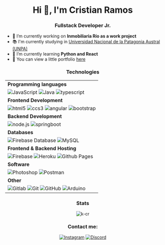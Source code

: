 <h1 align="center">Hi 👋, I'm Cristian Ramos</h1>
<h3 align="center">Fullstack Developer Jr.</h3>

- 🔭 I’m currently working on **Inmobiliaria Río as a work project**
- 📚 I'm currently studying in <a href="https://www.unpa.edu.ar/carreras/mostrar/72/UARG">Universidad Nacional de la Patagonia Austral (UNPA)</a>
- 🌱 I’m currently learning **Python and React**
- 📑 You can view a little portfolio <a href="https://ypportfoliocr.web.app/home">here</a>

<h3 align="center">Technologies</h3>
<div align="center">
  
| |
| :--- |
| **Programming languages** |
| ![JavaScript](https://img.shields.io/static/v1?label=&message=JavaScript&color=black&style=for-the-badge&logo=JavaScript) ![Java](https://img.shields.io/static/v1?label=&message=Java&color=orange&style=for-the-badge&logo=java&logoColor=red) ![typescript](https://img.shields.io/static/v1?label=&message=typescript&color=blue&style=for-the-badge&logo=typescript&logoColor=white) | 
| **Frontend Development** |
| ![html5](https://img.shields.io/static/v1?label=&message=html5&color=orange&style=for-the-badge&logo=html5&logoColor=white) ![ccs3](https://img.shields.io/static/v1?label=&message=ccs3&color=blue&style=for-the-badge&logo=css3&logoColor=white) ![angular](https://img.shields.io/static/v1?label=&message=angular&color=red&style=for-the-badge&logo=angular&logoColor=white) ![bootstrap](https://img.shields.io/static/v1?label=&message=bootstrap&color=7952B3&style=for-the-badge&logo=bootstrap&logoColor=white)|
| **Backend Development** |
| ![node.js](https://img.shields.io/static/v1?label=&message=node.js&color=339933&style=for-the-badge&logo=node.js&logoColor=white) ![springboot](https://img.shields.io/static/v1?label=&message=springboot&color=6DB33F&style=for-the-badge&logo=springboot&logoColor=white) |
| **Databases** |
| ![Firebase Database](https://img.shields.io/static/v1?label=&message=Firebase+Database&color=FFCA28&style=for-the-badge&logo=firebase&logoColor=white) ![MySQL](https://img.shields.io/static/v1?label=&message=MySQL&color=4479A1&style=for-the-badge&logo=mysql&logoColor=white) |
| **Frontend & Backend Hosting** |
| ![Firebase](https://img.shields.io/static/v1?label=&message=Firebase&color=FFCA28&style=for-the-badge&logo=Firebase&logoColor=white) ![Heroku](https://img.shields.io/static/v1?label=&message=Heroku&color=430098&style=for-the-badge&logo=Heroku&logoColor=white) ![Github Pages](https://img.shields.io/static/v1?label=&message=Github+Pages&color=222222&style=for-the-badge&logo=Github+Pages&logoColor=white) |
| **Software** |
| ![Photoshop](https://img.shields.io/static/v1?label=&message=Photoshop&color=31A8FF&style=for-the-badge&logo=adobe+photoshop&logoColor=white) ![Postman](https://img.shields.io/static/v1?label=&message=Postman&color=FF6C37&style=for-the-badge&logo=postman&logoColor=white) |
| **Other**|
| ![Gitlab](https://img.shields.io/static/v1?label=&message=Gitlab&color=black&style=for-the-badge&logo=gitLab&logoColor=fffff) ![Git](https://img.shields.io/static/v1?label=&message=Git&color=F05032&style=for-the-badge&logo=git&logoColor=white) ![GitHub](https://img.shields.io/static/v1?label=&message=GitHub&color=181717&style=for-the-badge&logo=github&logoColor=white) ![Arduino](https://img.shields.io/static/v1?label=&message=Arduino&color=00979D&style=for-the-badge&logo=arduino&logoColor=white) |
</div>

<div align="center">
  <h3>Stats</h3>
  <img align="center" src="https://github-readme-stats.vercel.app/api/top-langs?username=k-cr&show_icons=true&locale=en&layout=compact" alt="k-cr" />
</div>

<div align="center">
  <h3>Contact me:</h3>
  
  <a href="https://instagram.com/c.r__k">![Instagram](https://img.shields.io/static/v1?label=&message=Instagram&color=E4405F&style=for-the-badge&logo=instagram&logoColor=white)</a>
  <a href="https://discordapp.com/channels/@me/273529838462042126/">![Discord](https://img.shields.io/static/v1?label=&message=Discord&color=5865F2&style=for-the-badge&logo=discord&logoColor=white)   </a> 
</div>
